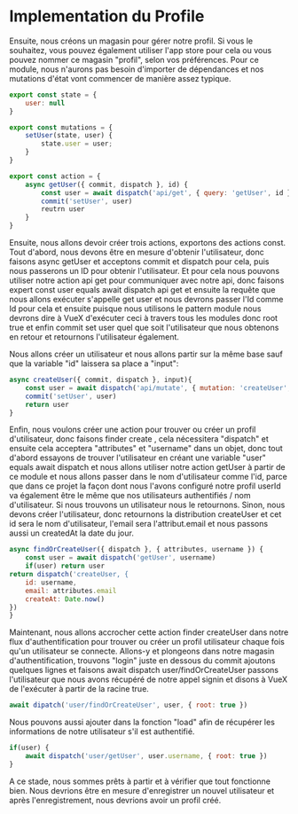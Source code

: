 
# Implementation du Profile

Ensuite, nous créons un magasin pour gérer notre profil. Si vous le souhaitez, vous pouvez également utiliser l'app store pour cela ou vous pouvez nommer ce magasin "profil", selon vos préférences. Pour ce module, nous n'aurons pas besoin d'importer de dépendances et nos mutations d'état vont commencer de manière assez typique.
```js
export const state = {
	user: null
}

export const mutations = {
	setUser(state, user) {
		state.user = user;
	}
}

export const action = {
	async getUser({ commit, dispatch }, id) {
		const user = await dispatch('api/get', { query: 'getUser', id }, { root: true })
		commit('setUser', user)
		reutrn user
	}
}
```
Ensuite, nous allons devoir créer trois actions, exportons des actions const. Tout d'abord, nous devons être en mesure d'obtenir l'utilisateur, donc faisons async getUser et acceptons commit et dispatch pour cela, puis nous passerons un ID pour obtenir l'utilisateur. Et pour cela nous pouvons utiliser notre action api get pour communiquer avec notre api, donc faisons expert const user equals await dispatch api get et ensuite la requête que nous allons exécuter s'appelle get user et nous devrons passer l'Id comme Id pour cela et ensuite puisque nous utilisons le pattern module nous devrons dire à VueX d'exécuter ceci à travers tous les modules donc root true et enfin commit set user quel que soit l'utilisateur que nous obtenons en retour et retournons l'utilisateur également.

Nous allons créer un utilisateur et nous allons partir sur la même base sauf que la variable "id" laissera sa place a "input":
```js
async createUser({ commit, dispatch }, input){
	const user = await dispatch('api/mutate', { mutation: 'createUser', input }, { root: true})
	commit('setUser', user)
	return user
}
```
Enfin, nous voulons créer une action pour trouver ou créer un profil d'utilisateur, donc faisons finder create , cela nécessitera "dispatch" et ensuite cela acceptera "attributes" et "username" dans un objet, donc tout d'abord essayons de trouver l'utilisateur en créant une variable "user" equals await dispatch et nous allons utiliser notre action getUser à partir de ce module et nous allons passer dans le nom d'utilisateur comme l'id, parce que dans ce projet la façon dont nous l'avons configuré notre profil userId va également être le même que nos utilisateurs authentifiés / nom d'utilisateur. Si nous trouvons un utilisateur nous le retournons.
Sinon, nous devons créer l'utilisateur, donc retournons la distribution createUser et cet id sera le nom d'utilisateur, l'email sera l'attribut.email et nous passons aussi un createdAt la date du jour.
```js
async findOrCreateUser({ dispatch }, { attributes, username }) {
	const user = await dispatch('getUser', username)
	if(user) return user
return dispatch('createUser, {
	id: username,
	email: attributes.email
	createAt: Date.now()
})
}
```

Maintenant, nous allons accrocher cette action finder createUser dans notre flux d'authentification pour trouver ou créer un profil utilisateur chaque fois qu'un utilisateur se connecte. 
Allons-y et plongeons dans notre magasin d'authentification, trouvons "login" juste en dessous du commit ajoutons quelques lignes et faisons await dispatch user/findOrCreateUser passons l'utilisateur que nous avons récupéré de notre appel signin et disons à VueX de l'exécuter à partir de la racine true.
```js
await dipatch('user/findOrCreateUser', user, { root: true })
```

Nous pouvons aussi ajouter dans la fonction "load" afin de récupérer les informations de notre utilisateur s'il est authentifié.
```js
if(user) {
	await dispatch('user/getUser', user.username, { root: true })
}
```
A ce stade, nous sommes prêts à partir et à vérifier que tout fonctionne bien. Nous devrions être en mesure d'enregistrer un nouvel utilisateur et après l'enregistrement, nous devrions avoir un profil créé.
